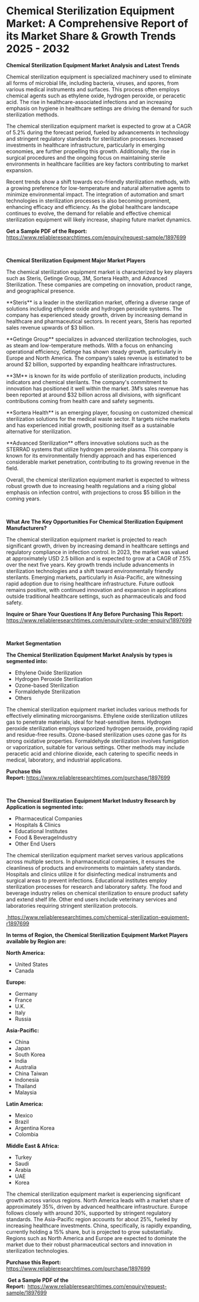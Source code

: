 <p><h1>Chemical Sterilization Equipment Market: A Comprehensive Report of its Market Share & Growth Trends 2025 - 2032</h1></p><p><strong>Chemical Sterilization Equipment Market Analysis and Latest Trends</strong></p>
<p><p>Chemical sterilization equipment is specialized machinery used to eliminate all forms of microbial life, including bacteria, viruses, and spores, from various medical instruments and surfaces. This process often employs chemical agents such as ethylene oxide, hydrogen peroxide, or peracetic acid. The rise in healthcare-associated infections and an increasing emphasis on hygiene in healthcare settings are driving the demand for such sterilization methods.</p><p>The chemical sterilization equipment market is expected to grow at a CAGR of 5.2% during the forecast period, fueled by advancements in technology and stringent regulatory standards for sterilization processes. Increased investments in healthcare infrastructure, particularly in emerging economies, are further propelling this growth. Additionally, the rise in surgical procedures and the ongoing focus on maintaining sterile environments in healthcare facilities are key factors contributing to market expansion.</p><p>Recent trends show a shift towards eco-friendly sterilization methods, with a growing preference for low-temperature and natural alternative agents to minimize environmental impact. The integration of automation and smart technologies in sterilization processes is also becoming prominent, enhancing efficacy and efficiency. As the global healthcare landscape continues to evolve, the demand for reliable and effective chemical sterilization equipment will likely increase, shaping future market dynamics.</p></p>
<p><strong>Get a Sample PDF of the Report:&nbsp;</strong> <a href="https://www.reliableresearchtimes.com/enquiry/request-sample/1897699?utm_campaign=2716&utm_medium=2&utm_source=Github&utm_content=ia&utm_term=16042025&utm_id=chemical-sterilization-equipment">https://www.reliableresearchtimes.com/enquiry/request-sample/1897699</a></p>
<p>&nbsp;</p>
<p><strong>Chemical Sterilization Equipment Major Market Players</strong></p>
<p><p>The chemical sterilization equipment market is characterized by key players such as Steris, Getinge Group, 3M, Sortera Health, and Advanced Sterilization. These companies are competing on innovation, product range, and geographical presence.</p><p>**Steris** is a leader in the sterilization market, offering a diverse range of solutions including ethylene oxide and hydrogen peroxide systems. The company has experienced steady growth, driven by increasing demand in healthcare and pharmaceutical sectors. In recent years, Steris has reported sales revenue upwards of $3 billion.</p><p>**Getinge Group** specializes in advanced sterilization technologies, such as steam and low-temperature methods. With a focus on enhancing operational efficiency, Getinge has shown steady growth, particularly in Europe and North America. The company’s sales revenue is estimated to be around $2 billion, supported by expanding healthcare infrastructures.</p><p>**3M** is known for its wide portfolio of sterilization products, including indicators and chemical sterilants. The company's commitment to innovation has positioned it well within the market. 3M’s sales revenue has been reported at around $32 billion across all divisions, with significant contributions coming from health care and safety segments.</p><p>**Sortera Health** is an emerging player, focusing on customized chemical sterilization solutions for the medical waste sector. It targets niche markets and has experienced initial growth, positioning itself as a sustainable alternative for sterilization.</p><p>**Advanced Sterilization** offers innovative solutions such as the STERRAD systems that utilize hydrogen peroxide plasma. This company is known for its environmentally friendly approach and has experienced considerable market penetration, contributing to its growing revenue in the field.</p><p>Overall, the chemical sterilization equipment market is expected to witness robust growth due to increasing health regulations and a rising global emphasis on infection control, with projections to cross $5 billion in the coming years.</p></p>
<p>&nbsp;</p>
<p><strong>What Are The Key Opportunities For Chemical Sterilization Equipment Manufacturers?</strong></p>
<p><p>The chemical sterilization equipment market is projected to reach significant growth, driven by increasing demand in healthcare settings and regulatory compliance in infection control. In 2023, the market was valued at approximately USD 2.5 billion and is expected to grow at a CAGR of 7.5% over the next five years. Key growth trends include advancements in sterilization technologies and a shift toward environmentally friendly sterilants. Emerging markets, particularly in Asia-Pacific, are witnessing rapid adoption due to rising healthcare infrastructure. Future outlook remains positive, with continued innovation and expansion in applications outside traditional healthcare settings, such as pharmaceuticals and food safety.</p></p>
<p><strong>Inquire or Share Your Questions If Any Before Purchasing This Report:</strong> <a href="https://www.reliableresearchtimes.com/enquiry/pre-order-enquiry/1897699?utm_campaign=2716&utm_medium=2&utm_source=Github&utm_content=ia&utm_term=16042025&utm_id=chemical-sterilization-equipment">https://www.reliableresearchtimes.com/enquiry/pre-order-enquiry/1897699</a></p>
<p>&nbsp;</p>
<p><strong>Market Segmentation</strong></p>
<p><strong>The Chemical Sterilization Equipment Market Analysis by types is segmented into:</strong></p>
<p><ul><li>Ethylene Oxide Sterilization</li><li>Hydrogen Peroxide Sterilization</li><li>Ozone-based Sterilization</li><li>Formaldehyde Sterilization</li><li>Others</li></ul></p>
<p><p>The chemical sterilization equipment market includes various methods for effectively eliminating microorganisms. Ethylene oxide sterilization utilizes gas to penetrate materials, ideal for heat-sensitive items. Hydrogen peroxide sterilization employs vaporized hydrogen peroxide, providing rapid and residue-free results. Ozone-based sterilization uses ozone gas for its strong oxidative properties. Formaldehyde sterilization involves fumigation or vaporization, suitable for various settings. Other methods may include peracetic acid and chlorine dioxide, each catering to specific needs in medical, laboratory, and industrial applications.</p></p>
<p><strong>Purchase this Report:&nbsp;</strong><a href="https://www.reliableresearchtimes.com/purchase/1897699?utm_campaign=2716&utm_medium=2&utm_source=Github&utm_content=ia&utm_term=16042025&utm_id=chemical-sterilization-equipment">https://www.reliableresearchtimes.com/purchase/1897699</a></p>
<p>&nbsp;</p>
<p><strong>The Chemical Sterilization Equipment Market Industry Research by Application is segmented into:</strong></p>
<p><ul><li>Pharmaceutical Companies</li><li>Hospitals & Clinics</li><li>Educational Institutes</li><li>Food & BeverageIndustry</li><li>Other End Users</li></ul></p>
<p><p>The chemical sterilization equipment market serves various applications across multiple sectors. In pharmaceutical companies, it ensures the cleanliness of products and environments to maintain safety standards. Hospitals and clinics utilize it for disinfecting medical instruments and surgical areas to prevent infections. Educational institutes employ sterilization processes for research and laboratory safety. The food and beverage industry relies on chemical sterilization to ensure product safety and extend shelf life. Other end users include veterinary services and laboratories requiring stringent sterilization protocols.</p></p>
<p><a href="https://www.reliableresearchtimes.com/chemical-sterilization-equipment-r1897699?utm_campaign=2716&utm_medium=2&utm_source=Github&utm_content=ia&utm_term=16042025&utm_id=chemical-sterilization-equipment">&nbsp;https://www.reliableresearchtimes.com/chemical-sterilization-equipment-r1897699</a></p>
<p><strong>In terms of Region, the Chemical Sterilization Equipment Market Players available by Region are:</strong></p>
<p>
    <p> <strong> North America: </strong>
        <ul>
            <li>United States</li>
            <li>Canada</li>
        </ul>
        </p> 
    <p> <strong> Europe: </strong>
        <ul>
            <li>Germany</li>
            <li>France</li>
            <li>U.K.</li>
            <li>Italy</li>
            <li>Russia</li>
        </ul>
        </p> 
    <p> <strong> Asia-Pacific: </strong>
        <ul>
            <li>China</li>
            <li>Japan</li>
            <li>South Korea</li>
            <li>India</li>
            <li>Australia</li>
            <li>China Taiwan</li>
            <li>Indonesia</li>
            <li>Thailand</li>
            <li>Malaysia</li>
        </ul>
        </p> 
    <p> <strong> Latin America: </strong>
        <ul>
            <li>Mexico</li>
            <li>Brazil</li>
            <li>Argentina Korea</li>
            <li>Colombia</li>
        </ul>
        </p> 
    <p> <strong> Middle East & Africa: </strong>
        <ul>
            <li>Turkey</li>
            <li>Saudi</li>
            <li>Arabia</li>
            <li>UAE</li>
            <li>Korea</li>
        </ul>
    </p>
    </p>
<p><p>The chemical sterilization equipment market is experiencing significant growth across various regions. North America leads with a market share of approximately 35%, driven by advanced healthcare infrastructure. Europe follows closely with around 30%, supported by stringent regulatory standards. The Asia-Pacific region accounts for about 25%, fueled by increasing healthcare investments. China, specifically, is rapidly expanding, currently holding a 15% share, but is projected to grow substantially. Regions such as North America and Europe are expected to dominate the market due to their robust pharmaceutical sectors and innovation in sterilization technologies.</p></p>
<p><strong>Purchase this Report: </strong><a href="https://www.reliableresearchtimes.com/purchase/1897699?utm_campaign=2716&utm_medium=2&utm_source=Github&utm_content=ia&utm_term=16042025&utm_id=chemical-sterilization-equipment">https://www.reliableresearchtimes.com/purchase/1897699</a></p>
<p>&nbsp;<strong>Get a Sample PDF of the Report:&nbsp;&nbsp;</strong><a href="https://www.reliableresearchtimes.com/enquiry/request-sample/1897699?utm_campaign=2716&utm_medium=2&utm_source=Github&utm_content=ia&utm_term=16042025&utm_id=chemical-sterilization-equipment">https://www.reliableresearchtimes.com/enquiry/request-sample/1897699</a></p>
<p><strong></strong></p>
<p><p></p><p></p><p></p></p>